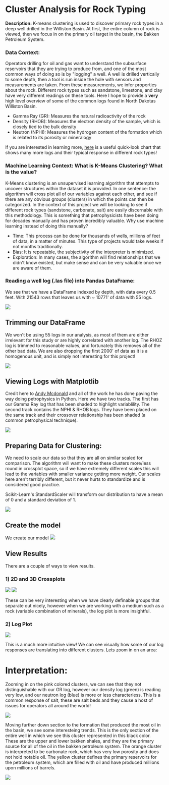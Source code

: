# Cluster Analysis for Rock Typing

**Description:** K-means clustering is used to discover primary rock types in a deep well drilled in the Williston Basin. At first, the entire column of rock is viewed, 
then we focus in on the primary oil target in the basin, the Bakken Petroleum System.

### Data Context: 
Operators drilling for oil and gas want to understand the subsurface reservoirs that they are trying to produce from, and one of the most common ways of doing so is by "logging" a 
well. A well is drilled vertically to some depth, then a tool is run inside the hole with sensors and measurements are taken. From these measurements, we infer properties about
the rock. Different rock types such as sandstone, limestone, and clay have very different readings on these tools. Here I hope to provide a **very** high level overview of 
some of the common logs found in North Dakotas Williston Basin. 

- Gamma Ray (GR): Measures the natural radioactivity of the rock
- Density (RHOB): Measures the electron density of the sample, which is closely tied to the bulk density
- Neutron (NPHI): Measures the hydrogen content of the formation which is related to its porosity or mineralogy

If you are interested in learning more, [here](/pdf/Atlas_of_Log_Responses_Atlas_of_Log_Resp.pdf) is a useful quick-look chart that shows many more logs and their typical response in different rock types!

### Machine Learning Context: What is K-Means Clustering? What is the value?
K-Means clustering is an unsupervised learning algorithm that attempts to uncover structures within the dataset it is provided. In one sentence: the algorithm will cross plot all of our variables against each other, and see if there are any obvious groups (clusters) in which the points can then be categorized. In the context of this project we will be looking to see if different rock types (sandstone, carbonate, salt) are easily discernable with this methodology. This is something that petrophysicists have been doing for decades manually and has proven incredibly valuable. Why use machine learning instead of doing this manually?

- Time: This process can be done for thousands of wells, millions of feet of data, in a matter of minutes. This type of projects would take weeks if not months traditionally.
- Bias: It is repeatable, the subjectivity of the interpreter is minimized. 
- Exploration: In many cases, the algorithm will find relationships that we didn't know existed, but make sense and can be very valuable once we are aware of them. 


### Reading a well log (.las file) into  Pandas DataFrame:
We see that we have a DataFrame indexed by depth, with data every 0.5 feet. With 21543 rows that leaves us with ~ 10771' of data with 55 logs. 

<img src="images/Cluster/Las Import.PNG?raw=true"/>

## Trimming our DataFrame
We won't be using 55 logs in our analysis, as most of them are either irrelevant for this study or are highly correlated with another log.
The RHOZ log is trimmed to reasonable values, and fortunately this removes all of the other bad data. 
We are also dropping the first 2000' of data as it is a homogenous unit, and is simply not interesting for this project!

<img src="images/Cluster/DataFrame Clean.PNG?raw=true"/>

## Viewing Logs with Matplotlib
Credit here to [Andy Mcdonald](http://andymcdonald.scot/python-and-petrophysics) and all of the work he has done paving the way doing petrophysics in Python. 
Here we have two tracks. The first has our Gamma Ray log that has been shaded to highlight variablility. The second track contains the NPHI & RHOB logs. They have
been placed on the same track and their crossover relationship has been shaded (a common petrophysical technique).

<img src="images/Cluster/Log Preview.PNG?raw=true"/>

## Preparing Data for Clustering:
We need to scale our data so that they are all on similar scaled for comparison. The algorithm will want to make these clusters more/less round in crossplot space, so if we have extremely different scales this will lead to the variables with smaller variance getting more weight. Our scales here aren't terribly different, but it never hurts to standardize and is considered good practice. 

Scikit-Learn's StandardScaler will transform our distribution to have a mean of 0 and a standard deviation of 1.

<img src="images/Cluster/StandardScaler.PNG?raw=true"/>

## Create the model
We create our model
<img src="images/Cluster/Cluster Model.PNG?raw=true"/>

## View Results
There are a couple of ways to view results. 

### 1) 2D and 3D Crossplots
<img src="images/Cluster/2D Crossplot.PNG?raw=true"/>
<img src="images/Cluster/3D Crossplot.PNG?raw=true"/>

These can be very interesting when we have clearly definable groups that separate out nicely, however when we are working with a medium such as a rock (variable combination of minerals), the log plot is more insightful.

### 2) Log Plot
<img src="images/Cluster/Log Preview Cluster.PNG?raw=true"/>

This is a much more intuitive view! We can see visually how some of our log responses are translating into different clusters. Lets zoom in on an area:

# Interpretation:
Zooming in on the pink colored clusters, we can see that they not distinguishable with our GR log, however our density log (green) is reading very low, and our neutron log (blue) is more or less characterless. This is a common response of salt, these are salt beds and they cause a host of issues for operators all around the world!

<img src="images/Cluster/Salt.PNG?raw=true"/>

Moving further down section to the formation that produced the most oil in the basin, we see some interesteing trends. 
This is the only section of the entire well in which we see this cluster represented in this black color. These are the upper and lower bakken shales, and they are the primary source for all of the oil in the bakken petroleum system. The orange cluster is interpreted to be carbonate rock, which has very low porosity and does not hold notable oil. The yellow cluster defines the primary reservoirs for the petroleum system, which are filled with oil and have produced millions upon millions of barrels. 

<img src="images/Cluster/BPS Zoom In.PNG?raw=true"/>




















